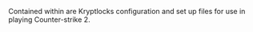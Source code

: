 Contained within are Kryptlocks configuration and set up files for use in playing Counter-strike 2.
